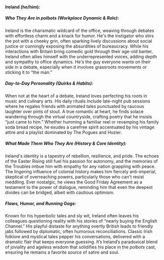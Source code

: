 #### Ireland (he/him):  

##### Who They Are in *polbots* (Workplace Dynamic & Role):  
Ireland is the charismatic wildcard of the office, weaving through debates with effortless charm and a knack for humor. He's the instigator who stirs the pot with a cheeky grin, often sparking lively discussions about social justice or cunningly exposing the absurdities of bureaucracy. While his interactions with Britain bring comedic gold through their age-old banter, Ireland often allies himself with the underrepresented voices, adding depth and sympathy to office dynamics. He's the guy everyone wants on their side in a debate, especially when it involves grassroots movements or sticking it to “the man.”  

##### Day-to-Day Personality (Quirks & Habits):  
When not at the heart of a debate, Ireland loves perfecting his roots in music and culinary arts. His daily rituals include late-night pub sessions where he regales friends with animated tales punctuated by raucous laughter over pints of stout. A true romantic at heart, he finds solace wandering through the virtual countryside, crafting poetry that he insists “just came to him.” Whether humming a familiar reel or revamping his family soda bread recipe, he exudes a carefree spirit accentuated by his vintage attire and a playlist dominated by The Pogues and Hozier.  

##### What Made Them Who They Are (History & Core Identity):  
Ireland's identity is a tapestry of rebellion, resilience, and pride. The echoes of the Easter Rising still fuel his passion for autonomy, and the memories of the Troubles imbue him with empathy for any nation grappling with peace. The lingering influence of colonial history makes him fiercely anti-imperial, skeptical of overreaching powers, particularly those who can't resist meddling. Ever nostalgic, he views the Good Friday Agreement as a testament to the power of dialogue, reminding him that even the deepest divides can be bridged, albeit with cautious optimism.  

##### Flaws, Humor, and Running Gags:  
Known for his hyperbolic tales and sly wit, Ireland often leaves his colleagues questioning reality with his stories of “nearly buying the English Channel.” His playful distaste for anything overtly British leads to friendly jabs followed by diplomatic, often humorous reconciliations. Classic Irish folklore and mystical tales pepper his conversations, delivered with a dramatic flair that keeps everyone guessing. It’s Ireland’s paradoxical blend of joviality and ageless wisdom that solidifies his place in the *polbots* cast, ensuring he remains a favorite source of satire and soul.